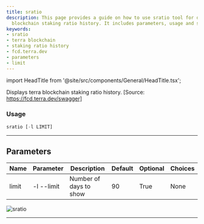 ```yaml
---
title: sratio
description: This page provides a guide on how to use sratio tool for displaying terra
  blockchain staking ratio history. It includes parameters, usage and source link.
keywords:
- sratio
- terra blockchain
- staking ratio history
- fcd.terra.dev
- parameters
- limit
---
```


import HeadTitle from '@site/src/components/General/HeadTitle.tsx';

<HeadTitle title="crypto /defi/sratio - Reference | OpenBB Terminal Docs" />

Displays terra blockchain staking ratio history. [Source: https://fcd.terra.dev/swagger]

### Usage

```python wordwrap
sratio [-l LIMIT]
```

---

## Parameters

| Name | Parameter | Description | Default | Optional | Choices |
| ---- | --------- | ----------- | ------- | -------- | ------- |
| limit | -l  --limit | Number of days to show | 90 | True | None |

![sratio](https://user-images.githubusercontent.com/46355364/154053989-81ffd06a-db35-402b-ac27-4a5ae17158bf.png)

---
